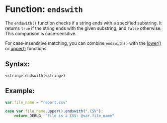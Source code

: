 # Function: `endswith`

The `endswith()` function checks if a string ends with a specified substring. It returns `true` if the string ends with the given substring, and `false` otherwise. This comparison is case-sensitive.

For case-insensitive matching, you can combine `endswith()` with the [lower()](../lower) or [upper()](../upper) functions.

## Syntax:
```
<string>.endswith(<string>)
```

## Example:
```javascript
var.file_name = "report.csv"

case var.file_name.upper().endswith(".CSV"):
    return DEBUG, "File is a CSV: @var.file_name"
```
